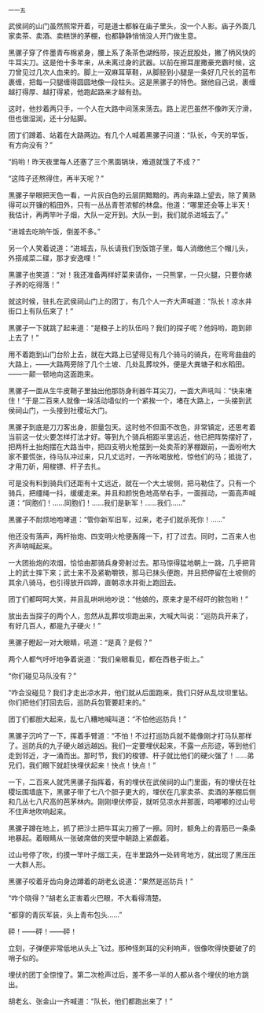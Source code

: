    一一五 

   武侯祠的山门虽然照常开着，可是道士都躲在庙子里头，没一个人影。庙子外面几家卖茶、卖酒、卖糕饼的茅棚，也都静静悄悄没人开门做生意。

   黑骡子穿了件墨青布棉紧身，腰上系了条茶色湖绉带，挨近屁股处，撇了柄风快的牛耳尖刀。这是他十多年来，从未离过身的武器。以前在擦耳崖撒豪充霸时候，这刀曾见过几次人血来的。脚上一双麻耳草鞋，从脚胫到小腿是一条好几尺长的蓝布裹缠，把每一只腿缠得圆圆地像一段柱头。这是黑骡子的特色。据他自己说，裹缠越打得厚、越打得紧，他跑起路来才越有劲。

   这时，他抄着两只手，一个人在大路中间荡来荡去。路上泥巴虽然不像昨天泞滑，但也很湿润，还十分贴脚。

   团丁们蹲着、站着在大路两边。有几个人喊着黑骡子问道：“队长，今天的早饭，有方向没有？”

   “妈哟！昨天夜里每人还塞了三个黑面锅块，难道就饿了不成？”

   “这阵子还熬得住，再半天呢？”

   黑骡子举眼把天色一看，一片灰白色的云层阴黯黯的。再向来路上望去，除了黄熟得可以开镰的稻田外，只有一丛丛青苍浓郁的林盘。他道：“哪里还会等上半天！我估计，再两竿叶子烟，大队一定开到。大队一到，我们就杀进城去了。”

   “进城去吃晌午饭，倒差不多。”

   另一个人笑着说道：“进城去，队长请我们到饭馆子里，每人消缴他三个帽儿头，外搭咸菜二碟，那才安逸哩！”

   黑骡子也笑道：“对！我还准备两样好菜来请你，一只熊掌，一只火腿，只要你婊子养的吃得落！”

   就这时候，驻扎在武侯祠山门上的团丁，有几个人一齐大声喊道：“队长！凉水井街口上有队伍来了！”

   黑骡子一下就跳了起来道：“是粮子上的队伍吗？我们的探子呢？他妈哟，跑到卵上去了！”

   用不着跑到山门台阶上去，就在大路上已望得见有几个骑马的骑兵，在弯弯曲曲的大路上，——大路两旁除了几个土坡、几处乱葬坟外，便是大粪塘子和水稻田。——一颠一顿地向这面跑来。

   黑骡子一面从生牛皮鞘子里抽出他那防身利器牛耳尖刀，一面大声吼叫：“快来堵住！”于是二百来人就像一垛活动墙似的一个紧挨一个，堵在大路上，一头接到武侯祠山门，一头接到社稷坛大门。

   黑骡子到底是刀刀客出身，胆量包天。这时他不但面不改色，非常镇定，还思考着当前这一仗火要怎样打法才好。等到九个骑兵相距半里远近，他已把阵势摆好了，把两杆土抬炮摆在大路当中，把四支明火枪摆到一处卖茶的茅棚跟前，一面吩咐大家不要慌张，待马队冲过来，只几丈远时，一齐吆喝放枪，惊他们的马；抵拢了，才用刀斫，用梭镖、杆子去扎。

   可是没有料到骑兵们还距有十丈远近，就在一个大土坡侧，把马勒住了。只有一个骑兵，把缰绳一抖，缓缓走来。并且和颜悦色地高举右手，一面摇动，一面高声喊道：“同胞们！……同胞们！……我们是新军！……我们……”

   黑骡子不耐烦地咆哮道：“管你新军旧军，过来，老子们就杀死你！……”

   他还没有落声，两杆抬炮、四支明火枪便轰隆一下，打了过去。同时，二百来人也齐声呐喊起来。

   一大团抬炮的浓烟，恰恰由那骑兵身旁射过去。那马惊得猛地朝上一跳，几乎把背上的武士摔下来；武士来不及紧勒嚼铁，那马已抹头便跑，并且把停留在土坡侧的其余八骑马，也引得放开四蹄，直朝凉水井街上跑回去。

   团丁们都呵呵大笑，并且乱哄哄地吵说：“他娘的，原来才是不经吓的脓包哟！”

   放出去当探子的两个人，忽然从乱葬坟坝跑出来，大喊大叫说：“巡防兵开来了，有好几百人，都是九子硬火！”

   黑骡子瞪起一对大眼睛，吼道：“是真？是假？”

   两个人都气吁吁地争着说道：“我们亲眼看见，都在西巷子街上。”

   “你们碰见马队没有？”

   “咋会没碰见？我们才走出凉水井，他们就从后面跑来，我们只好从乱坟坝里钻。你们把他们打回去后，巡防兵包管要赶来的。”

   团丁们都胆大起来，乱七八糟地喊叫道：“不怕他巡防兵！”

   黑骡子沉吟了一下，挥着手臂道：“不怕！不过打巡防兵就不能像刚才打马队那样了。巡防兵的九子硬火越远越凶。我们一定要埋伏起来，不露一点形迹，等到他们走到邻近，才一涌而出。那时节，我们的梭镖、杆子就比他们的硬火强了！……弟兄们，我们眼下就赶快埋伏起来！快点！快点！”

   一下，二百来人就凭黑骡子指挥着，有的埋伏在武侯祠的山门里面，有的埋伏在社稷坛围墙底下，黑骡子带了七八个胆子更大的，埋伏在几家卖茶、卖酒的茅棚后侧和几丛七八尺高的芭茅林内。刚刚埋伏停妥，就听见凉水井那面，呜嘟嘟的过山号不住声地吹响起来。

   黑骡子蹲在地上，抓了把沙土把牛耳尖刀擦了一擦。同时，额角上的青筋已一条条地暴起。着眼睛从一张破席做的夹壁中朝路上紧觑着。

   过山号停了吹，约摸一竿叶子烟工夫，在半里路外一处转弯地方，就出现了黑压压一大群人形。

   黑骡子咬着牙齿向身边蹲着的胡老幺说道：“果然是巡防兵！”

   “咋个晓得？”胡老幺正害着火巴眼，不大看得清楚。

   “都穿的青灰军装，头上青布包头……”

   砰！——砰！——砰！

   立刻，子弹便非常低地从头上飞过。那种怪刺耳的尖利响声，很像吹得快要破了的哨子似的。

   埋伏的团丁全惊惶了。第二次枪声过后，差不多一半的人都从各个埋伏的地方跳出。

   胡老幺、张金山一齐喊道：“队长，他们都跑出来了！”


